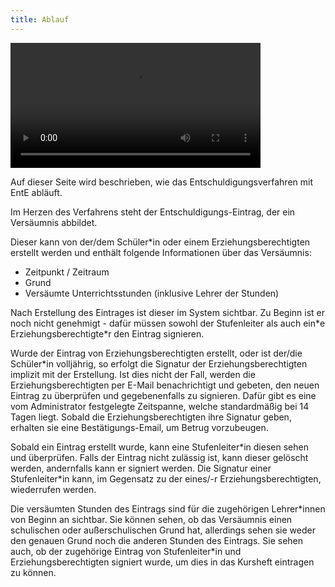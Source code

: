 ```yaml
---
title: Ablauf
---
```


<video width="400" controls>
  <source
    src="https://gitlab.com/Skn0tt/EntE/raw/master/assets/video/Einleitung%20EntE.mp4?inline=false"
    type="video/mp4"
  >
  Your browser does not support HTML5 video.
</video>

Auf dieser Seite wird beschrieben, wie das Entschuldigungsverfahren mit EntE abläuft.

Im Herzen des Verfahrens steht der Entschuldigungs-Eintrag, der ein Versäumnis abbildet.

Dieser kann von der/dem Schüler\*in oder einem Erziehungsberechtigten erstellt werden und enthält folgende Informationen über das Versäumnis:

- Zeitpunkt / Zeitraum
- Grund
- Versäumte Unterrichtsstunden (inklusive Lehrer der Stunden)

Nach Erstellung des Eintrages ist dieser im System sichtbar.
Zu Beginn ist er noch nicht genehmigt - dafür müssen sowohl der Stufenleiter als auch ein\*e Erziehungsberechtigte\*r den Eintrag signieren.

Wurde der Eintrag von Erziehungsberechtigten erstellt, oder ist der/die Schüler\*in volljährig, so erfolgt die Signatur der Erziehungsberechtigten implizit mit der Erstellung.
Ist dies nicht der Fall, werden die Erziehungsberechtigten per E-Mail benachrichtigt und gebeten, den neuen Eintrag zu überprüfen und gegebenenfalls zu signieren.
Dafür gibt es eine vom Administrator festgelegte Zeitspanne, welche standardmäßig bei 14 Tagen liegt.
Sobald die Erziehungsberechtigten ihre Signatur geben, erhalten sie eine Bestätigungs-Email, um Betrug vorzubeugen.

Sobald ein Eintrag erstellt wurde, kann eine Stufenleiter\*in diesen sehen und überprüfen.
Falls der Eintrag nicht zulässig ist, kann dieser gelöscht werden, andernfalls kann er signiert werden.
Die Signatur einer Stufenleiter\*in kann, im Gegensatz zu der eines/-r Erziehungsberechtigten, wiederrufen werden.

Die versäumten Stunden des Eintrags sind für die zugehörigen Lehrer\*innen von Beginn an sichtbar.
Sie können sehen, ob das Versäumnis einen schulischen oder außerschulischen Grund hat, allerdings sehen sie weder den genauen Grund noch die anderen Stunden des Eintrags.
Sie sehen auch, ob der zugehörige Eintrag von Stufenleiter\*in und Erziehungsberechtigten signiert wurde, um dies in das Kursheft eintragen zu können.
